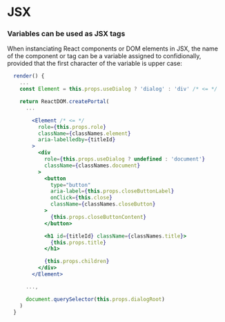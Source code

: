 # JSX

### Variables can be used as JSX tags

When instanciating React components or DOM elements in JSX, the name of the component or tag can be a variable assigned to confidionally, provided that the first character of the variable is upper case:

```jsx
  render() {
    ...
    const Element = this.props.useDialog ? 'dialog' : 'div' /* <= */

    return ReactDOM.createPortal(
      ...

        <Element /* <= */
          role={this.props.role}
          className={classNames.element}
          aria-labelledby={titleId}
        >
          <div
            role={this.props.useDialog ? undefined : 'document'}
            className={classNames.document}
          >
            <button
              type="button"
              aria-label={this.props.closeButtonLabel}
              onClick={this.close}
              className={classNames.closeButton}
            >
              {this.props.closeButtonContent}
            </button>

            <h1 id={titleId} className={classNames.title}>
              {this.props.title}
            </h1>

            {this.props.children}
          </div>
        </Element>

      ...,

      document.querySelector(this.props.dialogRoot)
    )
  }
```